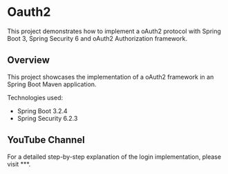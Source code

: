 # Oauth2

This project demonstrates how to implement a oAuth2 protocol with Spring Boot 3, Spring Security 6 and oAuth2 Authorization framework.

## Overview

This project showcases the implementation of a oAuth2 framework in an Spring Boot Maven application.

Technologies used:
  - Spring Boot 3.2.4
  - Spring Security 6.2.3

## YouTube Channel

   For a detailed step-by-step explanation of the login implementation, please visit ***.


